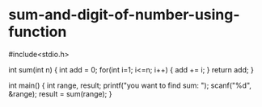 # sum-and-digit-of-number-using-function

#include<stdio.h>

int sum(int n)
{
   int add = 0;
   for(int i=1; i<=n; i++)
   {
     add += i;
   }
   return add;
}

int main()
{
   int range, result;
   printf("you want to find sum: ");
   scanf("%d", &range);
   result = sum(range);
}
